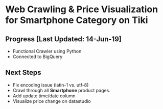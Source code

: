 # Web Crawling & Price Visualization for Smartphone Category on Tiki

## Progress [Last Updated: 14-Jun-19]
- Functional Crawler using Python
- Connected to BigQuery

## Next Steps
- Fix encoding issue (latin-1 vs. utf-8)
- Crawl through all __Smartphone__ product pages.
- Add update time/date column
- Visualize price change on datastudio
